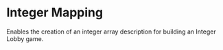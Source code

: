 # Integer Mapping

Enables the creation of an integer array description for building an Integer Lobby game.
